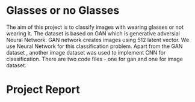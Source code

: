 # Glasses or no Glasses
The aim of this project is to classify images with wearing glasses or not wearing it.
The dataset is based on GAN which is generative adversial Neural Network. GAN network creates images using 512 latent vector.
We use Neural Network for this classification problem. Apart from the GAN dataset , another image dataset was used to implement CNN for classification. There are two code files - one for gan and one for image dataset.
# Project Report 

